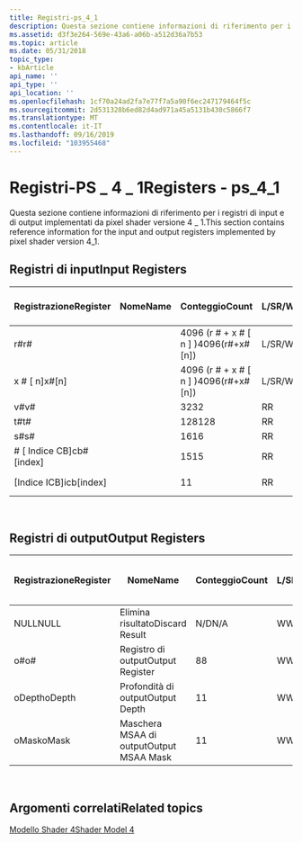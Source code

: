 ```yaml
---
title: Registri-ps_4_1
description: Questa sezione contiene informazioni di riferimento per i registri di input e di output implementati da pixel shader versione 4 \_ 1.
ms.assetid: d3f3e264-569e-43a6-a06b-a512d36a7b53
ms.topic: article
ms.date: 05/31/2018
topic_type:
- kbArticle
api_name: ''
api_type: ''
api_location: ''
ms.openlocfilehash: 1cf70a24ad2fa7e77f7a5a90f6ec247179464f5c
ms.sourcegitcommit: 2d531328b6ed82d4ad971a45a5131b430c5866f7
ms.translationtype: MT
ms.contentlocale: it-IT
ms.lasthandoff: 09/16/2019
ms.locfileid: "103955468"
---
```

# <a name="registers---ps_4_1"></a><span data-ttu-id="a25cd-103">Registri-PS \_ 4 \_ 1</span><span class="sxs-lookup"><span data-stu-id="a25cd-103">Registers - ps\_4\_1</span></span>

<span data-ttu-id="a25cd-104">Questa sezione contiene informazioni di riferimento per i registri di input e di output implementati da pixel shader versione 4 \_ 1.</span><span class="sxs-lookup"><span data-stu-id="a25cd-104">This section contains reference information for the input and output registers implemented by pixel shader version 4\_1.</span></span>

## <a name="input-registers"></a><span data-ttu-id="a25cd-105">Registri di input</span><span class="sxs-lookup"><span data-stu-id="a25cd-105">Input Registers</span></span>



| <span data-ttu-id="a25cd-106">Registrazione</span><span class="sxs-lookup"><span data-stu-id="a25cd-106">Register</span></span>      | <span data-ttu-id="a25cd-107">Nome</span><span class="sxs-lookup"><span data-stu-id="a25cd-107">Name</span></span> | <span data-ttu-id="a25cd-108">Conteggio</span><span class="sxs-lookup"><span data-stu-id="a25cd-108">Count</span></span>              | <span data-ttu-id="a25cd-109">L/S</span><span class="sxs-lookup"><span data-stu-id="a25cd-109">R/W</span></span> | <span data-ttu-id="a25cd-110">Dimension</span><span class="sxs-lookup"><span data-stu-id="a25cd-110">Dimension</span></span> | <span data-ttu-id="a25cd-111">Indicizzabile da r\#</span><span class="sxs-lookup"><span data-stu-id="a25cd-111">Indexable by r\#</span></span> | <span data-ttu-id="a25cd-112">Valori predefiniti</span><span class="sxs-lookup"><span data-stu-id="a25cd-112">Defaults</span></span> | <span data-ttu-id="a25cd-113">Richiede DCL</span><span class="sxs-lookup"><span data-stu-id="a25cd-113">Requires DCL</span></span> |
|---------------|------|--------------------|-----|-----------|------------------|----------|--------------|
| <span data-ttu-id="a25cd-114">r\#</span><span class="sxs-lookup"><span data-stu-id="a25cd-114">r\#</span></span>           |      | <span data-ttu-id="a25cd-115">4096 (r \# + x \# \[ n \] )</span><span class="sxs-lookup"><span data-stu-id="a25cd-115">4096(r\#+x\#\[n\])</span></span> | <span data-ttu-id="a25cd-116">L/S</span><span class="sxs-lookup"><span data-stu-id="a25cd-116">R/W</span></span> | <span data-ttu-id="a25cd-117">4</span><span class="sxs-lookup"><span data-stu-id="a25cd-117">4</span></span>         | <span data-ttu-id="a25cd-118">No</span><span class="sxs-lookup"><span data-stu-id="a25cd-118">No</span></span>               | <span data-ttu-id="a25cd-119">nessuno</span><span class="sxs-lookup"><span data-stu-id="a25cd-119">None</span></span>     | <span data-ttu-id="a25cd-120">Sì</span><span class="sxs-lookup"><span data-stu-id="a25cd-120">Yes</span></span>          |
| <span data-ttu-id="a25cd-121">x \# \[ n\]</span><span class="sxs-lookup"><span data-stu-id="a25cd-121">x\#\[n\]</span></span>      |      | <span data-ttu-id="a25cd-122">4096 (r \# + x \# \[ n \] )</span><span class="sxs-lookup"><span data-stu-id="a25cd-122">4096(r\#+x\#\[n\])</span></span> | <span data-ttu-id="a25cd-123">L/S</span><span class="sxs-lookup"><span data-stu-id="a25cd-123">R/W</span></span> | <span data-ttu-id="a25cd-124">4</span><span class="sxs-lookup"><span data-stu-id="a25cd-124">4</span></span>         | <span data-ttu-id="a25cd-125">Sì</span><span class="sxs-lookup"><span data-stu-id="a25cd-125">Yes</span></span>              | <span data-ttu-id="a25cd-126">nessuno</span><span class="sxs-lookup"><span data-stu-id="a25cd-126">None</span></span>     | <span data-ttu-id="a25cd-127">Sì</span><span class="sxs-lookup"><span data-stu-id="a25cd-127">Yes</span></span>          |
| <span data-ttu-id="a25cd-128">v\#</span><span class="sxs-lookup"><span data-stu-id="a25cd-128">v\#</span></span>           |      | <span data-ttu-id="a25cd-129">32</span><span class="sxs-lookup"><span data-stu-id="a25cd-129">32</span></span>                 | <span data-ttu-id="a25cd-130">R</span><span class="sxs-lookup"><span data-stu-id="a25cd-130">R</span></span>   | <span data-ttu-id="a25cd-131">4</span><span class="sxs-lookup"><span data-stu-id="a25cd-131">4</span></span>         | <span data-ttu-id="a25cd-132">Sì</span><span class="sxs-lookup"><span data-stu-id="a25cd-132">Yes</span></span>              | <span data-ttu-id="a25cd-133">nessuno</span><span class="sxs-lookup"><span data-stu-id="a25cd-133">None</span></span>     | <span data-ttu-id="a25cd-134">Sì</span><span class="sxs-lookup"><span data-stu-id="a25cd-134">Yes</span></span>          |
| <span data-ttu-id="a25cd-135">t\#</span><span class="sxs-lookup"><span data-stu-id="a25cd-135">t\#</span></span>           |      | <span data-ttu-id="a25cd-136">128</span><span class="sxs-lookup"><span data-stu-id="a25cd-136">128</span></span>                | <span data-ttu-id="a25cd-137">R</span><span class="sxs-lookup"><span data-stu-id="a25cd-137">R</span></span>   | <span data-ttu-id="a25cd-138">1</span><span class="sxs-lookup"><span data-stu-id="a25cd-138">1</span></span>         | <span data-ttu-id="a25cd-139">No</span><span class="sxs-lookup"><span data-stu-id="a25cd-139">No</span></span>               | <span data-ttu-id="a25cd-140">nessuno</span><span class="sxs-lookup"><span data-stu-id="a25cd-140">None</span></span>     | <span data-ttu-id="a25cd-141">Sì</span><span class="sxs-lookup"><span data-stu-id="a25cd-141">Yes</span></span>          |
| <span data-ttu-id="a25cd-142">s\#</span><span class="sxs-lookup"><span data-stu-id="a25cd-142">s\#</span></span>           |      | <span data-ttu-id="a25cd-143">16</span><span class="sxs-lookup"><span data-stu-id="a25cd-143">16</span></span>                 | <span data-ttu-id="a25cd-144">R</span><span class="sxs-lookup"><span data-stu-id="a25cd-144">R</span></span>   | <span data-ttu-id="a25cd-145">1</span><span class="sxs-lookup"><span data-stu-id="a25cd-145">1</span></span>         | <span data-ttu-id="a25cd-146">No</span><span class="sxs-lookup"><span data-stu-id="a25cd-146">No</span></span>               | <span data-ttu-id="a25cd-147">nessuno</span><span class="sxs-lookup"><span data-stu-id="a25cd-147">None</span></span>     | <span data-ttu-id="a25cd-148">Sì</span><span class="sxs-lookup"><span data-stu-id="a25cd-148">Yes</span></span>          |
| <span data-ttu-id="a25cd-149">\# \[ Indice CB\]</span><span class="sxs-lookup"><span data-stu-id="a25cd-149">cb\#\[index\]</span></span> |      | <span data-ttu-id="a25cd-150">15</span><span class="sxs-lookup"><span data-stu-id="a25cd-150">15</span></span>                 | <span data-ttu-id="a25cd-151">R</span><span class="sxs-lookup"><span data-stu-id="a25cd-151">R</span></span>   | <span data-ttu-id="a25cd-152">4</span><span class="sxs-lookup"><span data-stu-id="a25cd-152">4</span></span>         | <span data-ttu-id="a25cd-153">Sì (contenuto)</span><span class="sxs-lookup"><span data-stu-id="a25cd-153">Yes(Contents)</span></span>    | <span data-ttu-id="a25cd-154">nessuno</span><span class="sxs-lookup"><span data-stu-id="a25cd-154">None</span></span>     | <span data-ttu-id="a25cd-155">Sì</span><span class="sxs-lookup"><span data-stu-id="a25cd-155">Yes</span></span>          |
| <span data-ttu-id="a25cd-156">\[Indice ICB\]</span><span class="sxs-lookup"><span data-stu-id="a25cd-156">icb\[index\]</span></span>  |      | <span data-ttu-id="a25cd-157">1</span><span class="sxs-lookup"><span data-stu-id="a25cd-157">1</span></span>                  | <span data-ttu-id="a25cd-158">R</span><span class="sxs-lookup"><span data-stu-id="a25cd-158">R</span></span>   | <span data-ttu-id="a25cd-159">4</span><span class="sxs-lookup"><span data-stu-id="a25cd-159">4</span></span>         | <span data-ttu-id="a25cd-160">Sì (contenuto)</span><span class="sxs-lookup"><span data-stu-id="a25cd-160">Yes(Contents)</span></span>    | <span data-ttu-id="a25cd-161">nessuno</span><span class="sxs-lookup"><span data-stu-id="a25cd-161">None</span></span>     | <span data-ttu-id="a25cd-162">Sì</span><span class="sxs-lookup"><span data-stu-id="a25cd-162">Yes</span></span>          |



 

## <a name="output-registers"></a><span data-ttu-id="a25cd-163">Registri di output</span><span class="sxs-lookup"><span data-stu-id="a25cd-163">Output Registers</span></span>



| <span data-ttu-id="a25cd-164">Registrazione</span><span class="sxs-lookup"><span data-stu-id="a25cd-164">Register</span></span> | <span data-ttu-id="a25cd-165">Nome</span><span class="sxs-lookup"><span data-stu-id="a25cd-165">Name</span></span>             | <span data-ttu-id="a25cd-166">Conteggio</span><span class="sxs-lookup"><span data-stu-id="a25cd-166">Count</span></span> | <span data-ttu-id="a25cd-167">L/S</span><span class="sxs-lookup"><span data-stu-id="a25cd-167">R/W</span></span> | <span data-ttu-id="a25cd-168">Dimension</span><span class="sxs-lookup"><span data-stu-id="a25cd-168">Dimension</span></span> | <span data-ttu-id="a25cd-169">Indicizzabile da r\#</span><span class="sxs-lookup"><span data-stu-id="a25cd-169">Indexable by r\#</span></span> | <span data-ttu-id="a25cd-170">Valori predefiniti</span><span class="sxs-lookup"><span data-stu-id="a25cd-170">Defaults</span></span> | <span data-ttu-id="a25cd-171">Richiede DCL</span><span class="sxs-lookup"><span data-stu-id="a25cd-171">Requires DCL</span></span> |
|----------|------------------|-------|-----|-----------|------------------|----------|--------------|
| <span data-ttu-id="a25cd-172">NULL</span><span class="sxs-lookup"><span data-stu-id="a25cd-172">NULL</span></span>     | <span data-ttu-id="a25cd-173">Elimina risultato</span><span class="sxs-lookup"><span data-stu-id="a25cd-173">Discard Result</span></span>   | <span data-ttu-id="a25cd-174">N/D</span><span class="sxs-lookup"><span data-stu-id="a25cd-174">N/A</span></span>   | <span data-ttu-id="a25cd-175">W</span><span class="sxs-lookup"><span data-stu-id="a25cd-175">W</span></span>   | <span data-ttu-id="a25cd-176">N/D</span><span class="sxs-lookup"><span data-stu-id="a25cd-176">N/A</span></span>       | <span data-ttu-id="a25cd-177">N/D</span><span class="sxs-lookup"><span data-stu-id="a25cd-177">N/A</span></span>              | <span data-ttu-id="a25cd-178">N/D</span><span class="sxs-lookup"><span data-stu-id="a25cd-178">N/A</span></span>      | <span data-ttu-id="a25cd-179">No</span><span class="sxs-lookup"><span data-stu-id="a25cd-179">No</span></span>           |
| <span data-ttu-id="a25cd-180">o\#</span><span class="sxs-lookup"><span data-stu-id="a25cd-180">o\#</span></span>      | <span data-ttu-id="a25cd-181">Registro di output</span><span class="sxs-lookup"><span data-stu-id="a25cd-181">Output Register</span></span>  | <span data-ttu-id="a25cd-182">8</span><span class="sxs-lookup"><span data-stu-id="a25cd-182">8</span></span>     | <span data-ttu-id="a25cd-183">W</span><span class="sxs-lookup"><span data-stu-id="a25cd-183">W</span></span>   | <span data-ttu-id="a25cd-184">N/D</span><span class="sxs-lookup"><span data-stu-id="a25cd-184">N/A</span></span>       | <span data-ttu-id="a25cd-185">N/D</span><span class="sxs-lookup"><span data-stu-id="a25cd-185">N/A</span></span>              | <span data-ttu-id="a25cd-186">4</span><span class="sxs-lookup"><span data-stu-id="a25cd-186">4</span></span>        | <span data-ttu-id="a25cd-187">No</span><span class="sxs-lookup"><span data-stu-id="a25cd-187">No</span></span>           |
| <span data-ttu-id="a25cd-188">oDepth</span><span class="sxs-lookup"><span data-stu-id="a25cd-188">oDepth</span></span>   | <span data-ttu-id="a25cd-189">Profondità di output</span><span class="sxs-lookup"><span data-stu-id="a25cd-189">Output Depth</span></span>     | <span data-ttu-id="a25cd-190">1</span><span class="sxs-lookup"><span data-stu-id="a25cd-190">1</span></span>     | <span data-ttu-id="a25cd-191">W</span><span class="sxs-lookup"><span data-stu-id="a25cd-191">W</span></span>   | <span data-ttu-id="a25cd-192">N/D</span><span class="sxs-lookup"><span data-stu-id="a25cd-192">N/A</span></span>       | <span data-ttu-id="a25cd-193">N/D</span><span class="sxs-lookup"><span data-stu-id="a25cd-193">N/A</span></span>              | <span data-ttu-id="a25cd-194">1</span><span class="sxs-lookup"><span data-stu-id="a25cd-194">1</span></span>        | <span data-ttu-id="a25cd-195">N/D</span><span class="sxs-lookup"><span data-stu-id="a25cd-195">N/A</span></span>          |
| <span data-ttu-id="a25cd-196">oMask</span><span class="sxs-lookup"><span data-stu-id="a25cd-196">oMask</span></span>    | <span data-ttu-id="a25cd-197">Maschera MSAA di output</span><span class="sxs-lookup"><span data-stu-id="a25cd-197">Output MSAA Mask</span></span> | <span data-ttu-id="a25cd-198">1</span><span class="sxs-lookup"><span data-stu-id="a25cd-198">1</span></span>     | <span data-ttu-id="a25cd-199">W</span><span class="sxs-lookup"><span data-stu-id="a25cd-199">W</span></span>   | <span data-ttu-id="a25cd-200">N/D</span><span class="sxs-lookup"><span data-stu-id="a25cd-200">N/A</span></span>       | <span data-ttu-id="a25cd-201">N/D</span><span class="sxs-lookup"><span data-stu-id="a25cd-201">N/A</span></span>              | <span data-ttu-id="a25cd-202">1</span><span class="sxs-lookup"><span data-stu-id="a25cd-202">1</span></span>        | <span data-ttu-id="a25cd-203">N/D</span><span class="sxs-lookup"><span data-stu-id="a25cd-203">N/A</span></span>          |



 

## <a name="related-topics"></a><span data-ttu-id="a25cd-204">Argomenti correlati</span><span class="sxs-lookup"><span data-stu-id="a25cd-204">Related topics</span></span>

<dl> <dt>

[<span data-ttu-id="a25cd-205">Modello Shader 4</span><span class="sxs-lookup"><span data-stu-id="a25cd-205">Shader Model 4</span></span>](dx-graphics-hlsl-sm4.md)
</dt> </dl>

 

 





